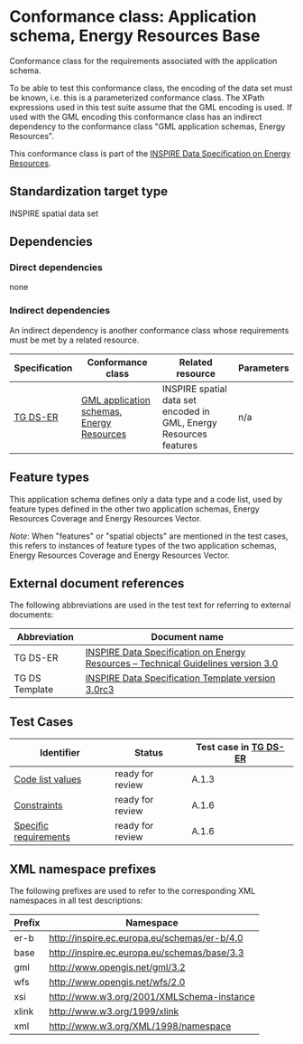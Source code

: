 # Conformance class: Application schema, Energy Resources Base

Conformance class for the requirements associated with the application schema. 

To be able to test this conformance class, the encoding of the data set must be known, i.e. this is a parameterized conformance class. The XPath expressions used in this test suite assume that the GML encoding is used. If used with the GML encoding this conformance class has an indirect dependency to the conformance class "GML application schemas, Energy Resources".

This conformance class is part of the [INSPIRE Data Specification on Energy Resources](../README.md).

## Standardization target type

INSPIRE spatial data set

## Dependencies

### Direct dependencies

none

### Indirect dependencies

An indirect dependency is another conformance class whose requirements must be met by a related resource.

| Specification | Conformance class | Related resource | Parameters |
| ------------- | ----------------- | ---------------- | ---------- |
| [TG DS-ER](./README.md#ref_TG_DS_ER) | [GML application schemas, Energy Resources](../er-gml/README.md) | INSPIRE spatial data set encoded in GML, Energy Resources features | n/a |
 
## Feature types <a name="feature-types"></a>

This application schema defines only a data type and a code list, used by feature types defined in the other two application schemas, Energy Resources Coverage and Energy Resources Vector.


*Note*: When "features" or "spatial objects" are mentioned in the test cases, this refers to instances of feature types of the two application schemas, Energy Resources Coverage and Energy Resources Vector.

## External document references

The following abbreviations are used in the test text for referring to external documents:

Abbreviation                     | Document name
-------------------------------- | --------------------------------------------------
TG DS-ER <a name="ref_TG_DS_ER"></a>   | [INSPIRE Data Specification on Energy Resources – Technical Guidelines version 3.0](http://inspire.ec.europa.eu/documents/Data_Specifications/INSPIRE_DataSpecification_ER_v3.0.pdf)
TG DS Template <a name="ref_TG_DS_tmpl"></a>   | [INSPIRE Data Specification Template version 3.0rc3](http://inspire.jrc.ec.europa.eu/documents/Data_Specifications/INSPIRE_DataSpecification_Template_v3.0rc3.pdf)

## Test Cases

| Identifier                                                        | Status   | Test case in [TG DS-ER](#ref_TG_DS_ER)  |
| ----------------------------------------------------------------- | -------- | ------------ |
| [Code list values](./code-list-values.md)  | ready for review  | A.1.3  |
| [Constraints](./constraints.md)  | ready for review  | A.1.6  |
| [Specific requirements](./specific-req.md)  | ready for review  | A.1.6  |


## XML namespace prefixes <a name="namespaces"></a>

The following prefixes are used to refer to the corresponding XML namespaces in all test descriptions:

Prefix         | Namespace
-------------- | -------------------------------------------------
er-b    	 	   | http://inspire.ec.europa.eu/schemas/er-b/4.0
base           | http://inspire.ec.europa.eu/schemas/base/3.3
gml            | http://www.opengis.net/gml/3.2
wfs            | http://www.opengis.net/wfs/2.0
xsi            | http://www.w3.org/2001/XMLSchema-instance
xlink          | http://www.w3.org/1999/xlink
xml            | http://www.w3.org/XML/1998/namespace
